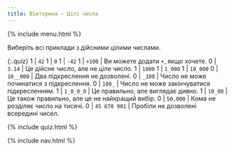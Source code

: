 ```yaml
---
title: Вікторина — Цілі числа
---
```


{% include menu.html %}

Виберіть всі приклади з дійсними цілими числами.

{:.quiz}
1 | `42`
1 | `0`
1 | `-42`
1 | `+100` | Ви можете додати `+`, якщо хочете.
0 | `3.14` | Це дійсне число, але не ціле число.
1 | `1000`
1 | `1_000`
1 | `10_000`
0 | `10__000` | Два підкреслення не дозволені.
0 | `_100` | Число не може починатися з підкреслення.
0 | `100_` | Число не може закінчуватися підкресленням.
1 | `1_0_0_0` | Це правильно, але виглядає дивно.
1 | `10_00` | Це також правильно, але це не найкращий вибір.
0 | `50,000` | Кома не розділяє число на тисячі.
0 | `45 678 901` | Пробіли не дозволені всередині чисел.

{% include quiz.html %}

{% include nav.html %}